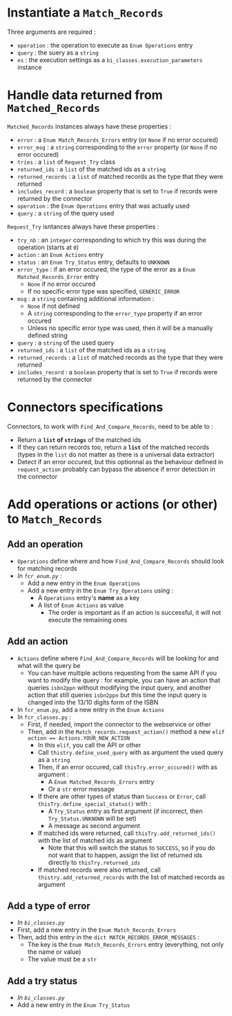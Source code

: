 # Instantiate a `Match_Records`

Three arguments are required :

* `operation` : the operation to execute as `Enum Operations` entry
* `query` : the suery as a `string` 
* `es` : the execution settings as a `bi_classes.execution_parameters` instance

# Handle data returned from `Matched_Records`

`Matched_Records` instances always have these properties :

* `error` : a `Enum Match_Records_Errors` entry (or `None` if no error occured)
* `error_msg` : a `string` corresponding to the `error` property (or `None` if no error occured)
* `tries` : a `list` of `Request_Try` class
* `returned_ids` : a `list` of the matched ids as a `string`
* `returned_records` : a `list` of matched records as the type that they were returned
* `includes_record` : a `boolean` property that is set to `True` if records were returned by the connector
* `operation` : the `Enum Operations` entry that was actually used
* `query` : a `string` of the query used

`Request_Try` isntances always have these properties :

* `try_nb` : an `integer` corresponding to which try this was during the operation (starts at `0`)
* `action` : an `Enum Actions` entry
* `status` : an `Enum Try_Status` entry, defaults to `UNKNOWN`
* `error_type` : if an error occured, the type of the error as a `Enum Matched_Records_Error` entry
  * `None` if no error occured
  * If no specific error type was specified, `GENERIC_ERROR`
* `msg` : a `string` containing additional information :
  * `None` if not defined
  * A `string` corresponding to the `error_type` property if an error occured
  * Unless no specific error type was used, then it will be a manually defined string
* `query` : a `string` of the used query
* `returned_ids` : a `list` of the matched ids as a `string`
* `returned_records` : a `list` of matched records as the type that they were returned
* `includes_record` : a `boolean` property that is set to `True` if records were returned by the connector

# Connectors specifications

Connectors, to work with `Find_And_Compare_Records`, need to be able to :

* Return a __`list` of `strings`__ of the matched ids
* If they can return records too, return a __`list`__ of the matched records (types in the `list` do not matter as there is a universal data extractor)
* Detect if an error occured, but this optionnal as the behaviour defined in `request_action` probably can bypass the absence if error detection in the connector

# Add operations or actions (or other) to `Match_Records`

## Add an operation

* `Operations` define where and how `Find_And_Compare_Records` should look for matching records
* _In `fcr_enum.py`_ :
  * Add a new entry in the `Enum Operations`
  * Add a new entry in the `Enum Try_Operations` using :
    * A `Operations` entry's __name__ as a key
    * A list of `Enum Actions` as value
      * The order is important as if an action is successful, it will not execute the remaining ones

## Add an action

* `Actions` define where `Find_And_Compare_Records` will be looking for and what will the query be
  * You can have multiple actions requesting from the same API if you want to modify the query : for example, you can have an action that queries `isbn2ppn` without modifying the input query, and another action that still queries `isbn2ppn` but this time the input query is changed into the 13/10 digits form of the ISBN
* In `fcr_enum.py`, add a new entry in the `Enum Actions`
* In `fcr_classes.py` :
  * First, if needed, import the connector to the webservice or other
  * Then, add in the `Match_records.request_action()` method a new `elif action == Actions.YOUR_NEW_ACTION`
    * In this `elif`, you call the API or other
    * Call `thistry.define_used_query` with as argument the used query as a `string` 
    * Then, if an error occured, call `thisTry.error_occured()` with as argument :
      * A `Enum Matched_Records_Errors` entry
      * Or a `str` error message
    * If there are other types of status than `Success` or `Error`, call `thisTry.define_special_status()` with :
      * A `Try_Status` entry as first argument (if incorrect, then `Try_Status.UNKNOWN` will be set)
      * A message as second argument
    * If matched ids were returned, call `thisTry.add_returned_ids()` with the list of matched ids as argument
      * Note that this will switch the status to `SUCCESS`, so if you do not want that to happen, assign the list of returned ids directly to `thisTry.returned_ids`
    * If matched records were also returned, call `thistry.add_returned_records` with the list of matched records as argument

## Add a type of error

* _In `bi_classes.py`_
* First, add a new entry in the `Enum Match_Records_Errors`
* Then, add this entry in the `dict MATCH_RECORDS_ERROR_MESSAGES` :
  * The key is the `Enum Match_Records_Errors` entry (everything, not only the name or value)
  * The value must be a `str`

## Add a try status

* _In `bi_classes.py`_
* Add a new entry in the `Enum Try_Status`